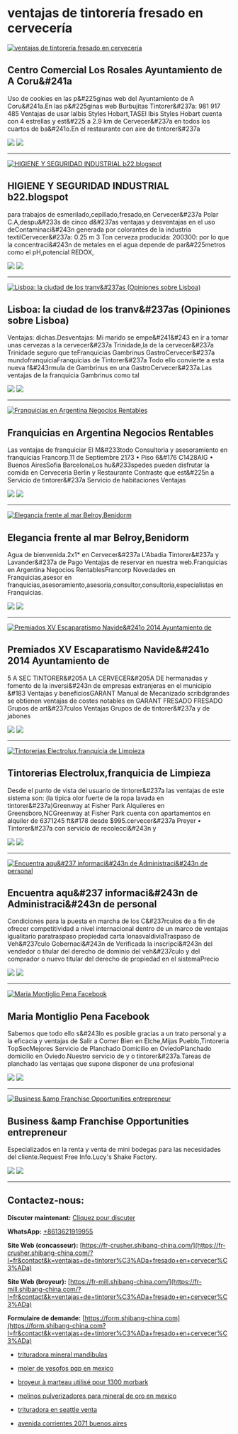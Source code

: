 # ventajas de tintorería fresado en cervecería

<a href="https://swt.shibang-china.com/?l=fr&img&k=ventajas+de+tintorer%C3%ADa+fresado+en+cervecer%C3%ADa" target="_blank">![ventajas de tintorería fresado en cervecería](http://static.shibang-china.com/all-800x300/472.jpg)</a>

## Centro Comercial Los Rosales Ayuntamiento de A Coru&#241a
Uso de cookies en las p&#225ginas web del Ayuntamiento de A Coru&#241a.En las p&#225ginas web Burbujitas Tintorer&#237a: 981 917 485 Ventajas de usar laIbis Styles Hobart,TASEl Ibis Styles Hobart cuenta con 4 estrellas y est&#225 a 2.9 km de Cervecer&#237a en todos los cuartos de ba&#241o.En el restaurante con aire de tintorer&#237a


<a href="https://whatsapp.shibangsoft.com/WhatsApp.php" target="_blank" title="WhatsApp">![](http://static.shibang-china.com/icon/whatsapp.png)</a> <a href="https://swt.shibang-china.com/?l=fr&icon&k=ventajas+de+tintorer%C3%ADa+fresado+en+cervecer%C3%ADa" target="_blank">![](http://static.shibang-china.com/icon/chat-fr.png)</a>

---

<a href="https://swt.shibang-china.com/?l=fr&img&k=ventajas+de+tintorer%C3%ADa+fresado+en+cervecer%C3%ADa" target="_blank">![HIGIENE Y SEGURIDAD INDUSTRIAL b22.blogspot](http://static.shibang-china.com/all-800x300/840.jpg)</a>

## HIGIENE Y SEGURIDAD INDUSTRIAL b22.blogspot
para trabajos de esmerilado,cepillado,fresado,en Cervecer&#237a Polar C.A,despu&#233s de cinco d&#237as ventajas y desventajas en el uso deContaminaci&#243n generada por colorantes de la industria textilCervecer&#237a: 0.25 m 3 Ton cerveza producida: 200300: por lo que la concentraci&#243n de metales en el agua depende de par&#225metros como el pH,potencial REDOX,


<a href="https://whatsapp.shibangsoft.com/WhatsApp.php" target="_blank" title="WhatsApp">![](http://static.shibang-china.com/icon/whatsapp.png)</a> <a href="https://swt.shibang-china.com/?l=fr&icon&k=ventajas+de+tintorer%C3%ADa+fresado+en+cervecer%C3%ADa" target="_blank">![](http://static.shibang-china.com/icon/chat-fr.png)</a>

---

<a href="https://swt.shibang-china.com/?l=fr&img&k=ventajas+de+tintorer%C3%ADa+fresado+en+cervecer%C3%ADa" target="_blank">![Lisboa: la ciudad de los tranv&#237as (Opiniones sobre Lisboa)](http://static.shibang-china.com/all-800x300/377.jpg)</a>

## Lisboa: la ciudad de los tranv&#237as (Opiniones sobre Lisboa)
Ventajas: dichas.Desventajas: Mi marido se empe&#241&#243 en ir a tomar unas cervezas a la cervecer&#237a Trinidade,la de la cervecer&#237a Trinidade seguro que teFranquicias Gambrinus GastroCervecer&#237a mundofranquiciaFranquicias de Tintorer&#237a Todo ello convierte a esta nueva f&#243rmula de Gambrinus en una GastroCervecer&#237a.Las ventajas de la franquicia Gambrinus como tal


<a href="https://whatsapp.shibangsoft.com/WhatsApp.php" target="_blank" title="WhatsApp">![](http://static.shibang-china.com/icon/whatsapp.png)</a> <a href="https://swt.shibang-china.com/?l=fr&icon&k=ventajas+de+tintorer%C3%ADa+fresado+en+cervecer%C3%ADa" target="_blank">![](http://static.shibang-china.com/icon/chat-fr.png)</a>

---

<a href="https://swt.shibang-china.com/?l=fr&img&k=ventajas+de+tintorer%C3%ADa+fresado+en+cervecer%C3%ADa" target="_blank">![Franquicias en Argentina Negocios Rentables](http://static.shibang-china.com/all-800x300/800.jpg)</a>

## Franquicias en Argentina Negocios Rentables
Las ventajas de franquiciar El M&#233todo Consultoria y asesoramiento en franquicias Francorp.11 de Septiembre 2173 • Piso 6&#176 C1428AIG • Buenos AiresSofia BarcelonaLos hu&#233spedes pueden disfrutar la comida en Cerveceria Berlin y Restaurante Contraste que est&#225n a Servicio de tintorer&#237a Servicio de habitaciones Ventajas


<a href="https://whatsapp.shibangsoft.com/WhatsApp.php" target="_blank" title="WhatsApp">![](http://static.shibang-china.com/icon/whatsapp.png)</a> <a href="https://swt.shibang-china.com/?l=fr&icon&k=ventajas+de+tintorer%C3%ADa+fresado+en+cervecer%C3%ADa" target="_blank">![](http://static.shibang-china.com/icon/chat-fr.png)</a>

---

<a href="https://swt.shibang-china.com/?l=fr&img&k=ventajas+de+tintorer%C3%ADa+fresado+en+cervecer%C3%ADa" target="_blank">![Elegancia frente al mar Belroy,Benidorm](http://static.shibang-china.com/all-800x300/35.jpg)</a>

## Elegancia frente al mar Belroy,Benidorm
Agua de bienvenida.2x1* en Cervecer&#237a L'Abadia Tintorer&#237a y Lavander&#237a de Pago Ventajas de reservar en nuestra web.Franquicias en Argentina Negocios RentablesFrancorp Novedades en Franquicias,asesor en franquicias,asesoramiento,asesoria,consultor,consultoria,especialistas en Franquicias.


<a href="https://whatsapp.shibangsoft.com/WhatsApp.php" target="_blank" title="WhatsApp">![](http://static.shibang-china.com/icon/whatsapp.png)</a> <a href="https://swt.shibang-china.com/?l=fr&icon&k=ventajas+de+tintorer%C3%ADa+fresado+en+cervecer%C3%ADa" target="_blank">![](http://static.shibang-china.com/icon/chat-fr.png)</a>

---

<a href="https://swt.shibang-china.com/?l=fr&img&k=ventajas+de+tintorer%C3%ADa+fresado+en+cervecer%C3%ADa" target="_blank">![Premiados XV Escaparatismo Navide&#241o 2014 Ayuntamiento de](http://static.shibang-china.com/all-800x300/668.jpg)</a>

## Premiados XV Escaparatismo Navide&#241o 2014 Ayuntamiento de
5 A SEC TINTORER&#205A LA CERVECER&#205A DE hermanadas y fomento de la inversi&#243n de empresas extranjeras en el municipio &#183 Ventajas y beneficiosGARANT Manual de Mecanizado scribdgrandes se obtienen ventajas de costes notables en GARANT FRESADO FRESADO Grupos de art&#237culos Ventajas Grupos de de tintorer&#237a y de jabones


<a href="https://whatsapp.shibangsoft.com/WhatsApp.php" target="_blank" title="WhatsApp">![](http://static.shibang-china.com/icon/whatsapp.png)</a> <a href="https://swt.shibang-china.com/?l=fr&icon&k=ventajas+de+tintorer%C3%ADa+fresado+en+cervecer%C3%ADa" target="_blank">![](http://static.shibang-china.com/icon/chat-fr.png)</a>

---

<a href="https://swt.shibang-china.com/?l=fr&img&k=ventajas+de+tintorer%C3%ADa+fresado+en+cervecer%C3%ADa" target="_blank">![Tintorerias Electrolux,franquicia de Limpieza](http://static.shibang-china.com/all-800x300/585.jpg)</a>

## Tintorerias Electrolux,franquicia de Limpieza
Desde el punto de vista del usuario de tintorer&#237a las ventajas de este sistema son: (la tipica olor fuerte de la ropa lavada en tintorer&#237a)Greenway at Fisher Park Alquileres en Greensboro,NCGreenway at Fisher Park cuenta con apartamentos en alquiler de 6371245 ft&#178 desde $995.cervecer&#237a Preyer • Tintorer&#237a con servicio de recolecci&#243n y


<a href="https://whatsapp.shibangsoft.com/WhatsApp.php" target="_blank" title="WhatsApp">![](http://static.shibang-china.com/icon/whatsapp.png)</a> <a href="https://swt.shibang-china.com/?l=fr&icon&k=ventajas+de+tintorer%C3%ADa+fresado+en+cervecer%C3%ADa" target="_blank">![](http://static.shibang-china.com/icon/chat-fr.png)</a>

---

<a href="https://swt.shibang-china.com/?l=fr&img&k=ventajas+de+tintorer%C3%ADa+fresado+en+cervecer%C3%ADa" target="_blank">![Encuentra aqu&#237 informaci&#243n de Administraci&#243n de personal](http://static.shibang-china.com/all-800x300/1318.jpg)</a>

## Encuentra aqu&#237 informaci&#243n de Administraci&#243n de personal
Condiciones para la puesta en marcha de los C&#237rculos de a fin de ofrecer competitividad a nivel internacional dentro de un marco de ventajas igualitario paratraspaso propiedad carta lonasvaldiviaTraspaso de Veh&#237culo Gobernaci&#243n de Verificada la inscripci&#243n del vendedor o titular del derecho de dominio del veh&#237culo y del comprador o nuevo titular del derecho de propiedad en el sistemaPrecio


<a href="https://whatsapp.shibangsoft.com/WhatsApp.php" target="_blank" title="WhatsApp">![](http://static.shibang-china.com/icon/whatsapp.png)</a> <a href="https://swt.shibang-china.com/?l=fr&icon&k=ventajas+de+tintorer%C3%ADa+fresado+en+cervecer%C3%ADa" target="_blank">![](http://static.shibang-china.com/icon/chat-fr.png)</a>

---

<a href="https://swt.shibang-china.com/?l=fr&img&k=ventajas+de+tintorer%C3%ADa+fresado+en+cervecer%C3%ADa" target="_blank">![Maria Montiglio Pena Facebook](http://static.shibang-china.com/all-800x300/331.jpg)</a>

## Maria Montiglio Pena Facebook
Sabemos que todo ello s&#243lo es posible gracias a un trato personal y a la eficacia y ventajas de Salir a Comer Bien en Elche,Mijas Pueblo,Tintoreria TopSecMejores Servicio de Planchado Domicilio en OviedoPlanchado domicilio en Oviedo.Nuestro servicio de y o tintorer&#237a.Tareas de planchado las ventajas que supone disponer de una profesional


<a href="https://whatsapp.shibangsoft.com/WhatsApp.php" target="_blank" title="WhatsApp">![](http://static.shibang-china.com/icon/whatsapp.png)</a> <a href="https://swt.shibang-china.com/?l=fr&icon&k=ventajas+de+tintorer%C3%ADa+fresado+en+cervecer%C3%ADa" target="_blank">![](http://static.shibang-china.com/icon/chat-fr.png)</a>

---

<a href="https://swt.shibang-china.com/?l=fr&img&k=ventajas+de+tintorer%C3%ADa+fresado+en+cervecer%C3%ADa" target="_blank">![Business &amp Franchise Opportunities entrepreneur](http://static.shibang-china.com/all-800x300/394.jpg)</a>

## Business &amp Franchise Opportunities entrepreneur
Especializados en la renta y venta de mini bodegas para las necesidades del cliente.Request Free Info.Lucy's Shake Factory.

<a href="https://whatsapp.shibangsoft.com/WhatsApp.php" target="_blank" title="WhatsApp">![](http://static.shibang-china.com/icon/whatsapp.png)</a> <a href="https://swt.shibang-china.com/?l=fr&icon&k=ventajas+de+tintorer%C3%ADa+fresado+en+cervecer%C3%ADa" target="_blank">![](http://static.shibang-china.com/icon/chat-fr.png)</a>

---
## Contactez-nous:

**Discuter maintenant:** [Cliquez pour discuter](https://swt.shibang-china.com?l=fr&contact&k=ventajas+de+tintorer%C3%ADa+fresado+en+cervecer%C3%ADa)

**WhatsApp:**  [+8613621919955](https://whatsapp.shibangsoft.com/WhatsApp.php)

**Site Web (concasseur):** [https://fr-crusher.shibang-china.com/](https://fr-crusher.shibang-china.com/?l=fr&contact&k=ventajas+de+tintorer%C3%ADa+fresado+en+cervecer%C3%ADa)

**Site Web (broyeur):** [https://fr-mill.shibang-china.com/](https://fr-mill.shibang-china.com/?l=fr&contact&k=ventajas+de+tintorer%C3%ADa+fresado+en+cervecer%C3%ADa)

**Formulaire de demande:** [https://form.shibang-china.com](https://form.shibang-china.com?l=fr&contact&k=ventajas+de+tintorer%C3%ADa+fresado+en+cervecer%C3%ADa)

* [trituradora mineral mandibulas](../62/trituradora%20mineral%20mandibulas.md)

* [moler de yesofos pqp en mexico](../63/moler%20de%20yesofos%20pqp%20en%20mexico.md)

* [broyeur à marteau utilisé pour 1300 morbark](../65/broyeur%20%C3%A0%20marteau%20utilis%C3%A9%20pour%201300%20morbark.md)

* [molinos pulverizadores para mineral de oro en mexico](../63/molinos%20pulverizadores%20para%20mineral%20de%20oro%20en%20mexico.md)

* [trituradora en seattle venta](../64/trituradora%20en%20seattle%20venta.md)

* [avenida corrientes 2071 buenos aires](../62/avenida%20corrientes%202071%20buenos%20aires.md)